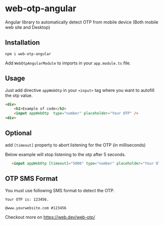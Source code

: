 
# web-otp-angular

Angular library to automatically detect OTP from mobile device (Both mobile web site and Desktop)





## Installation

`npm i web-otp-angular`

Add `WebOtpAngularModule` to imports in your `app.module.ts` file.

## Usage
Just add directive `appWebOtp` in your `<input>` tag where you want to autofill the otp value.

```html
<div>
    <h2>Example of code</h2>
    <input appWebOtp  type="number" placeholder="Your OTP" />
<div>
```

## Optional

add `[timeout]` property to abort listening for the OTP (in milliseconds)

Below example will stop listening to the otp after 5 seconds.

```html
   <input appWebOtp [timeout]="5000" type="number" placeholder="Your OTP" />
```



## OTP SMS Format

You must use following SMS format to detect the OTP.

```
Your OTP is: 123456.

@www.yourwebsite.com #123456

```
Checkout more on https://web.dev/web-otp/